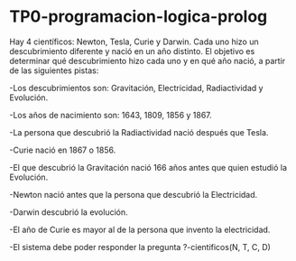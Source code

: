 # TP0-programacion-logica-prolog

Hay 4 científicos: Newton, Tesla, Curie y Darwin. Cada uno hizo un descubrimiento diferente y nació en un año distinto. El objetivo es determinar qué descubrimiento hizo cada uno y en qué año nació, a partir de las siguientes pistas:

-Los descubrimientos son: Gravitación, Electricidad, Radiactividad y Evolución.

-Los años de nacimiento son: 1643, 1809, 1856 y 1867.

-La persona que descubrió la Radiactividad nació después que Tesla.

-Curie nació en 1867 o 1856.

-El que descubrió la Gravitación nació 166 años antes que quien estudió la Evolución.

-Newton nació antes que la persona que descubrió la Electricidad.

-Darwin descubrió la evolución.

-El año de Curie es mayor al de la persona que invento la electricidad.

-El sistema debe poder responder la pregunta ?-cientificos(N, T, C, D)
